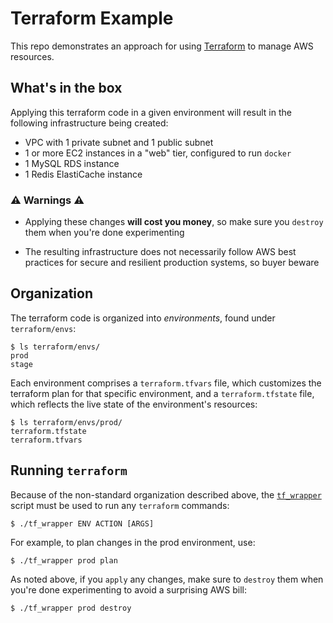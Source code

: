 # Terraform Example

This repo demonstrates an approach for using [Terraform](https://www.terraform.io/) to manage
AWS resources.


## What's in the box

Applying this terraform code in a given environment will result in the
following infrastructure being created:

 - VPC with 1 private subnet and 1 public subnet
 - 1 or more EC2 instances in a "web" tier, configured to run `docker`
 - 1 MySQL RDS instance
 - 1 Redis ElastiCache instance

### ⚠️ Warnings ⚠️

 - Applying these changes **will cost you money**, so make sure you `destroy`
   them when you're done experimenting

 - The resulting infrastructure does not necessarily follow AWS best practices
   for secure and resilient production systems, so buyer beware


## Organization

The terraform code is organized into _environments_, found under
`terraform/envs`:

    $ ls terraform/envs/
    prod
    stage


Each environment comprises a `terraform.tfvars` file, which customizes the
terraform plan for that specific environment, and a `terraform.tfstate` file,
which reflects the live state of the environment's resources:

    $ ls terraform/envs/prod/
    terraform.tfstate
    terraform.tfvars


## Running `terraform`

Because of the non-standard organization described above, the
[`tf_wrapper`](/tf_wrapper) script must be used to run any `terraform`
commands:

    $ ./tf_wrapper ENV ACTION [ARGS]

For example, to plan changes in the prod environment, use:

    $ ./tf_wrapper prod plan

As noted above, if you `apply` any changes, make sure to `destroy` them when
you're done experimenting to avoid a surprising AWS bill:

    $ ./tf_wrapper prod destroy
